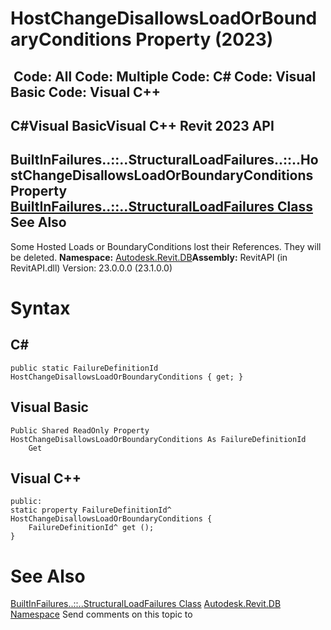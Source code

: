 # HostChangeDisallowsLoadOrBoundaryConditions Property (2023)

﻿
 Code: All Code: Multiple Code: C# Code: Visual Basic Code: Visual C++   
---  
C#Visual BasicVisual C++
Revit 2023 API  
---  
BuiltInFailures..::..StructuralLoadFailures..::..HostChangeDisallowsLoadOrBoundaryConditions Property   
[BuiltInFailures..::..StructuralLoadFailures Class](b41a9d67-09ba-4bab-d851-7b4d12d857b9.md "BuiltInFailures.StructuralLoadFailures Class") See Also  
---  
Some Hosted Loads or BoundaryConditions lost their References. They will be deleted. 
**Namespace:** [Autodesk.Revit.DB](87546ba7-461b-c646-cbb1-2cb8f5bff8b2.md "Autodesk.Revit.DB Namespace")**Assembly:** RevitAPI (in RevitAPI.dll) Version: 23.0.0.0 (23.1.0.0)
# Syntax
C#  
---  
```text
public static FailureDefinitionId HostChangeDisallowsLoadOrBoundaryConditions { get; }
```
  
Visual Basic  
---  
```text
Public Shared ReadOnly Property HostChangeDisallowsLoadOrBoundaryConditions As FailureDefinitionId
	Get
```
  
Visual C++  
---  
```text
public:
static property FailureDefinitionId^ HostChangeDisallowsLoadOrBoundaryConditions {
	FailureDefinitionId^ get ();
}
```
  
# See Also
[BuiltInFailures..::..StructuralLoadFailures Class](b41a9d67-09ba-4bab-d851-7b4d12d857b9.md "BuiltInFailures.StructuralLoadFailures Class")
[Autodesk.Revit.DB Namespace](87546ba7-461b-c646-cbb1-2cb8f5bff8b2.md "Autodesk.Revit.DB Namespace")
Send comments on this topic to 
